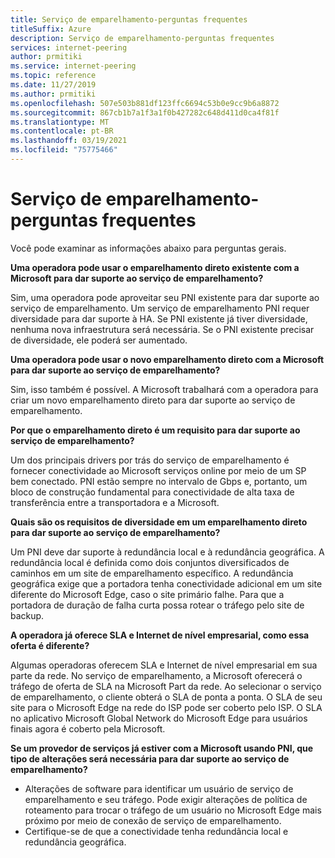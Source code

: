 ```yaml
---
title: Serviço de emparelhamento-perguntas frequentes
titleSuffix: Azure
description: Serviço de emparelhamento-perguntas frequentes
services: internet-peering
author: prmitiki
ms.service: internet-peering
ms.topic: reference
ms.date: 11/27/2019
ms.author: prmitiki
ms.openlocfilehash: 507e503b881df123ffc6694c53b0e9cc9b6a8872
ms.sourcegitcommit: 867cb1b7a1f3a1f0b427282c648d411d0ca4f81f
ms.translationtype: MT
ms.contentlocale: pt-BR
ms.lasthandoff: 03/19/2021
ms.locfileid: "75775466"
---
```

# <a name="peering-service---faqs"></a>Serviço de emparelhamento-perguntas frequentes

Você pode examinar as informações abaixo para perguntas gerais.

**Uma operadora pode usar o emparelhamento direto existente com a Microsoft para dar suporte ao serviço de emparelhamento?**

Sim, uma operadora pode aproveitar seu PNI existente para dar suporte ao serviço de emparelhamento. Um serviço de emparelhamento PNI requer diversidade para dar suporte à HA. Se PNI existente já tiver diversidade, nenhuma nova infraestrutura será necessária. Se o PNI existente precisar de diversidade, ele poderá ser aumentado.

**Uma operadora pode usar o novo emparelhamento direto com a Microsoft para dar suporte ao serviço de emparelhamento?**

Sim, isso também é possível. A Microsoft trabalhará com a operadora para criar um novo emparelhamento direto para dar suporte ao serviço de emparelhamento.  

**Por que o emparelhamento direto é um requisito para dar suporte ao serviço de emparelhamento?**

Um dos principais drivers por trás do serviço de emparelhamento é fornecer conectividade ao Microsoft serviços online por meio de um SP bem conectado. PNI estão sempre no intervalo de Gbps e, portanto, um bloco de construção fundamental para conectividade de alta taxa de transferência entre a transportadora e a Microsoft.

**Quais são os requisitos de diversidade em um emparelhamento direto para dar suporte ao serviço de emparelhamento?**

Um PNI deve dar suporte à redundância local e à redundância geográfica. A redundância local é definida como dois conjuntos diversificados de caminhos em um site de emparelhamento específico. A redundância geográfica exige que a portadora tenha conectividade adicional em um site diferente do Microsoft Edge, caso o site primário falhe. Para que a portadora de duração de falha curta possa rotear o tráfego pelo site de backup.

**A operadora já oferece SLA e Internet de nível empresarial, como essa oferta é diferente?**

Algumas operadoras oferecem SLA e Internet de nível empresarial em sua parte da rede. No serviço de emparelhamento, a Microsoft oferecerá o tráfego de oferta de SLA na Microsoft Part da rede. Ao selecionar o serviço de emparelhamento, o cliente obterá o SLA de ponta a ponta. O SLA de seu site para o Microsoft Edge na rede do ISP pode ser coberto pelo ISP. O SLA no aplicativo Microsoft Global Network do Microsoft Edge para usuários finais agora é coberto pela Microsoft.

**Se um provedor de serviços já estiver com a Microsoft usando PNI, que tipo de alterações será necessária para dar suporte ao serviço de emparelhamento?**

* Alterações de software para identificar um usuário de serviço de emparelhamento e seu tráfego. Pode exigir alterações de política de roteamento para trocar o tráfego de um usuário no Microsoft Edge mais próximo por meio de conexão de serviço de emparelhamento.
* Certifique-se de que a conectividade tenha redundância local e redundância geográfica.

